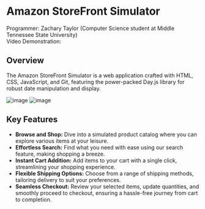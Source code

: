 # Amazon StoreFront Simulator

Programmer: Zachary Taylor (Computer Science student at Middle Tennessee State University) <br>
Video Demonstration: 

## Overview

The Amazon StoreFront Simulator is a web application crafted with HTML, CSS, JavaScript, and Git, featuring the power-packed Day.js library for robust date manipulation and display.

![image](https://github.com/ZachTaylor2002/Amazon-Storefront-Simulator/assets/124469454/d6b28bac-8377-40f2-b95c-057f24449d6a)
![image](https://github.com/ZachTaylor2002/Amazon-Storefront-Simulator/assets/124469454/546f8480-1d34-4ecf-8f8b-9cd84346bce3)



## Key Features

- **Browse and Shop:** Dive into a simulated product catalog where you can explore various items at your leisure.
- **Effortless Search:** Find what you need with ease using our search feature, making shopping a breeze.
- **Instant Cart Addition:** Add items to your cart with a single click, streamlining your shopping experience.
- **Flexible Shipping Options:** Choose from a range of shipping methods, tailoring delivery to suit your preferences.
- **Seamless Checkout:** Review your selected items, update quantities, and smoothly proceed to checkout, ensuring a hassle-free journey from cart to completion.
